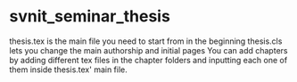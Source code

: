 # svnit_seminar_thesis
thesis.tex is the main file you need to start from in the beginning
thesis.cls lets you change the main authorship and initial pages
You can add chapters by adding different tex files in the chapter folders and inputting each one of them inside thesis.tex' main file.
